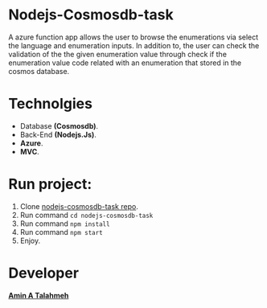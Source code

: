 # Nodejs-Cosmosdb-task 
A azure function app allows the user to browse the enumerations via select the language and enumeration inputs. In addition to, the user can check the validation of the the given enumeration value through check if the enumeration value code related with an enumeration that stored in the cosmos database.

# Technolgies
  - Database **(Cosmosdb)**.
  - Back-End **(Nodejs.Js)**.
  - **Azure**.
  - **MVC**.
  
  
  # Run project:
   1. Clone [nodejs-cosmosdb-task repo](https://github.com/ameentalahmeh/nodejs-cosmosdb-task).
   2. Run command `cd nodejs-cosmosdb-task`
   3. Run command `npm install`
   4. Run command `npm start`
   4. Enjoy.
   
   # Developer
   **[Amin A Talahmeh](https://github.com/ameentalahmeh)** 
